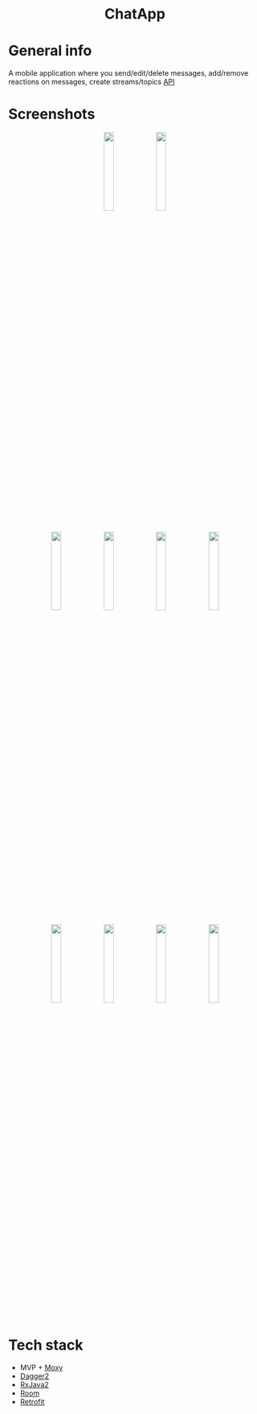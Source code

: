 <h1 align="center">ChatApp</h1>

# General info
A mobile application where you send/edit/delete messages, add/remove reactions on messages, create streams/topics
[API](https://zulip.com/api/)
# Screenshots
<p align="center">
  <img src="https://user-images.githubusercontent.com/53014698/150685392-3deda4a4-6e25-42f0-bdf1-379651c8e885.gif" width="20%"/>
  <img src="https://user-images.githubusercontent.com/53014698/150687500-3b892d5f-d27c-4163-902e-64a42a44fd06.gif" width="20%"/>
</p>

<p align="center">
  <img src="https://user-images.githubusercontent.com/53014698/150684502-2ff624e4-d8aa-4027-b7ff-7511d7b2be11.jpg" width="20%"/>
  <img src="https://user-images.githubusercontent.com/53014698/150684514-eda16e7d-e104-4cb5-b574-5aaf6a7ebc71.jpg" width="20%"/>
  <img src="https://user-images.githubusercontent.com/53014698/150684518-e0ffe5ea-3a0a-43d2-b5f5-b1d4ab67bd5a.jpg" width="20%"/>
  <img src="https://user-images.githubusercontent.com/53014698/150684526-37bf116e-675e-4c97-801a-9f91b9086aef.jpg" width="20%"/>
  <img src="https://user-images.githubusercontent.com/53014698/150684527-2cf40870-b6e0-4a3a-b731-feb3bf97c406.jpg" width="20%"/>
  <img src="https://user-images.githubusercontent.com/53014698/150684533-053bea37-3739-4ef7-8463-e13020ae5061.jpg" width="20%"/>
  <img src="https://user-images.githubusercontent.com/53014698/150684535-7296e913-45b3-460f-b1c1-3daece201ba6.jpg" width="20%"/>
  <img src="https://user-images.githubusercontent.com/53014698/150684539-1305b37a-edd9-468b-82cf-be3c74b733ce.jpg" width="20%"/>
</p>



# Tech stack
- MVP + [Moxy](https://github.com/Arello-Mobile/Moxy)
- [Dagger2](https://dagger.dev)
- [RxJava2](https://reactivex.io/documentation)
- [Room](https://developer.android.com/training/data-storage/room)
- [Retrofit](https://square.github.io/retrofit/)

